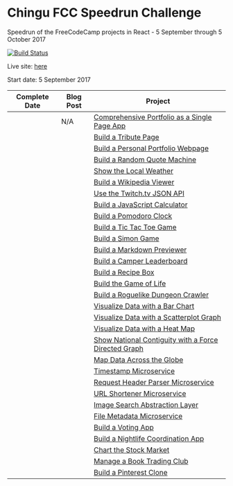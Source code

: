 # Chingu FCC Speedrun Challenge
Speedrun of the FreeCodeCamp projects in React - 5 September through 5 October 2017

[![Build Status](https://travis-ci.org/P1xt/react-speedrun.svg?branch=master)](https://travis-ci.org/P1xt/react-speedrun)

Live site: [here](https://p1xt-react-speedrun.herokuapp.com)

Start date: 5 September 2017

| Complete Date | Blog Post |Project  |
|----------|---------|----------|
|      | N/A| [Comprehensive Portfolio as a Single Page App]() |   |
|      |  [ ]()  | [Build a Tribute Page]() |  |
|      |  [ ]()  | [Build a Personal Portfolio Webpage]() |  |
|      |  [ ]()  | [Build a Random Quote Machine]() |  |
|      |  [ ]()  | [Show the Local Weather]() |  |
|      |  [ ]()  | [Build a Wikipedia Viewer]() |  |
|      |  [ ]()  | [Use the Twitch.tv JSON API]() |  |
|      |  [ ]()  | [Build a JavaScript Calculator]() |  |
|      |  [ ]()  | [Build a Pomodoro Clock]() |  |
|      |  [ ]()  | [Build a Tic Tac Toe Game]() |  |
|      |  [ ]()  | [Build a Simon Game]() |  |
|      |  [ ]()  | [Build a Markdown Previewer]() |  |
|      |  [ ]()  | [Build a Camper Leaderboard]() |  |
|      |  [ ]()  | [Build a Recipe Box]() |  |
|      |  [ ]()  | [Build the Game of Life]() |  |
|      |  [ ]()  | [Build a Roguelike Dungeon Crawler]() |  |
|      |  [ ]()  | [Visualize Data with a Bar Chart]() |  |
|      |  [ ]()  | [Visualize Data with a Scatterplot Graph]() |  |
|      |  [ ]()  | [Visualize Data with a Heat Map]() |  |
|      |  [ ]()  | [Show National Contiguity with a Force Directed Graph]() |  |
|      |  [ ]()  | [Map Data Across the Globe]() |  |
|      |  [ ]()  | [Timestamp Microservice]() |  |
|      |  [ ]()  | [Request Header Parser Microservice]() |  |
|      |  [ ]()  | [URL Shortener Microservice]() |  |
|      |  [ ]()  | [Image Search Abstraction Layer]() |  |
|      |  [ ]()  | [File Metadata Microservice]() |  |
|      |  [ ]()  | [Build a Voting App]() |  |
|      |  [ ]()  | [Build a Nightlife Coordination App]() |  |
|      |  [ ]()  | [Chart the Stock Market]() |  |
|      |  [ ]()  | [Manage a Book Trading Club]() |  |
|      |  [ ]()  | [Build a Pinterest Clone]() |  |

